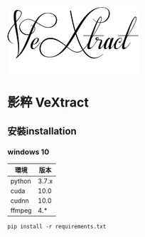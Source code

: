 <a href="https://gitlab.com/T-tour/VeXtract/">
    <img src="rectangle_logo.png" height="150">
</a>

# 影粹 VeXtract

## 安裝installation

### windows 10

| 環境 | 版本 |
|---|---|
| python | 3.7.x |
| cuda | 10.0 |
| cudnn | 10.0 |
| ffmpeg | 4.* |

```windows cmd
pip install -r requirements.txt
```

